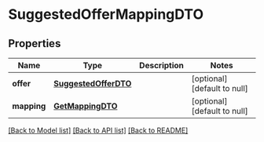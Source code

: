 # SuggestedOfferMappingDTO
## Properties

| Name | Type | Description | Notes |
|------------ | ------------- | ------------- | -------------|
| **offer** | [**SuggestedOfferDTO**](SuggestedOfferDTO.md) |  | [optional] [default to null] |
| **mapping** | [**GetMappingDTO**](GetMappingDTO.md) |  | [optional] [default to null] |

[[Back to Model list]](../README.md#documentation-for-models) [[Back to API list]](../README.md#documentation-for-api-endpoints) [[Back to README]](../README.md)

